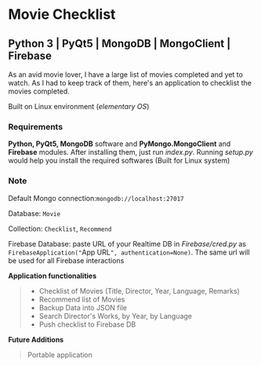 Movie Checklist
=
## Python 3 | PyQt5 | MongoDB | MongoClient | Firebase

As an avid movie lover, I have a large list of movies completed and yet to watch. As I had to keep track of them, here's an application to checklist the movies completed.

Built on Linux environment (*elementary OS*)

### Requirements

**Python, PyQt5, MongoDB** software and **PyMongo.MongoClient** and **Firebase** modules.
After installing them, just run *index.py*.
Running *setup.py* would help you install the required softwares (Built for Linux system)

### Note 

Default Mongo connection:`mongodb://localhost:27017`

Database: `Movie`

Collection: `Checklist`, `Recommend`

Firebase Database: paste URL of your Realtime DB in *Firebase/cred.py* as `FirebaseApplication("`App URL`", authentication=None)`. The same url will be used for all Firebase interactions

**Application functionalities**
> - Checklist of Movies (Title, Director, Year, Language, Remarks)
> - Recommend list of Movies
> - Backup Data into JSON file
> - Search Director's Works, by Year, by Language
> - Push checklist to Firebase DB

**Future Additions**
> Portable application